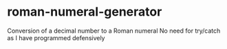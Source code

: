 # roman-numeral-generator
Conversion of a decimal number to a Roman numeral
No need for try/catch as I have programmed defensively
